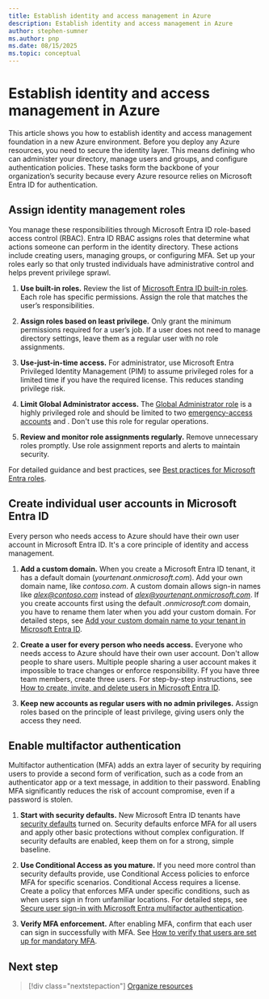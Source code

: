 ```yaml
---
title: Establish identity and access management in Azure
description: Establish identity and access management in Azure
author: stephen-sumner
ms.author: pnp
ms.date: 08/15/2025
ms.topic: conceptual
---
```



# Establish identity and access management in Azure

This article shows you how to establish identity and access management foundation in a new Azure environment. Before you deploy any Azure resources, you need to secure the identity layer. This means defining who can administer your directory, manage users and groups, and configure authentication policies. These tasks form the backbone of your organization’s security because every Azure resource relies on Microsoft Entra ID for authentication.

## Assign identity management roles

You manage these responsibilities through Microsoft Entra ID role-based access control (RBAC). Entra ID RBAC assigns roles that determine what actions someone can perform in the identity directory. These actions include creating users, managing groups, or configuring MFA. Set up your roles early so that only trusted individuals have administrative control and helps prevent privilege sprawl.

1. **Use built-in roles.** Review the list of [Microsoft Entra ID built-in roles](/entra/identity/role-based-access-control/permissions-reference). Each role has specific permissions. Assign the role that matches the user’s responsibilities.

2. **Assign roles based on least privilege.** Only grant the minimum permissions required for a user’s job. If a user does not need to manage directory settings, leave them as a regular user with no role assignments.

3. **Use-just-in-time access.** For administrator, use Microsoft Entra Privileged Identity Management (PIM) to assume privileged roles for a limited time if you have the required license. This reduces standing privilege risk.

4. **Limit Global Administrator access.** The [Global Administrator role](/entra/identity/role-based-access-control/permissions-reference#global-administrator) is a highly privileged role and should be limited to two [emergency-access accounts](/entra/identity/role-based-access-control/security-emergency-access) and . Don't use this role for regular operations.

5. **Review and monitor role assignments regularly.** Remove unnecessary roles promptly. Use role assignment reports and alerts to maintain security.

For detailed guidance and best practices, see [Best practices for Microsoft Entra roles](/entra/identity/role-based-access-control/best-practices).

## Create individual user accounts in Microsoft Entra ID

Every person who needs access to Azure should have their own user account in Microsoft Entra ID. It's a core principle of identity and access management.

1. **Add a custom domain.** When you create a Microsoft Entra ID tenant, it has a default domain (*yourtenant.onmicrosoft.com*). Add your own domain name, like *contoso.com*. A custom domain allows sign-in names like *alex@contoso.com* instead of *alex@yourtenant.onmicrosoft.com*. If you create accounts first using the default *.onmicrosoft.com* domain, you have to rename them later when you add your custom domain. For detailed steps, see [Add your custom domain name to your tenant in Microsoft Entra ID](/entra/fundamentals/add-custom-domain).

1. **Create a user for every person who needs access.** Everyone who needs access to Azure should have their own user account. Don't allow people to share users. Multiple people sharing a user account makes it impossible to trace changes or enforce responsibility. Ff you have three team members, create three users. For step-by-step instructions, see [How to create, invite, and delete users in Microsoft Entra ID](/entra/fundamentals/how-to-create-delete-users).

1. **Keep new accounts as regular users with no admin privileges.** Assign roles based on the principle of least privilege, giving users only the access they need.

## Enable multifactor authentication

Multifactor authentication (MFA) adds an extra layer of security by requiring users to provide a second form of verification, such as a code from an authenticator app or a text message, in addition to their password. Enabling MFA significantly reduces the risk of account compromise, even if a password is stolen.

1. **Start with security defaults.** New Microsoft Entra ID tenants have [security defaults](/entra/fundamentals/security-defaults) turned on. Security defaults enforce MFA for all users and apply other basic protections without complex configuration. If security defaults are enabled, keep them on for a strong, simple baseline.

1. **Use Conditional Access as you mature.** If you need more control than security defaults provide, use Conditional Access policies to enforce MFA for specific scenarios. Conditional Access requires a license. Create a policy that enforces MFA under specific conditions, such as when users sign in from unfamiliar locations. For detailed steps, see [Secure user sign-in with Microsoft Entra multifactor authentication](/entra/identity/authentication/tutorial-enable-azure-mfa).

1. **Verify MFA enforcement.** After enabling MFA, confirm that each user can sign in successfully with MFA. See [How to verify that users are set up for mandatory MFA](/entra/identity/authentication/how-to-mandatory-multifactor-authentication).

## Next step

> [!div class="nextstepaction"]
> [Organize resources](./organize-resources.md)